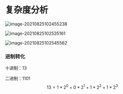 # 复杂度分析

![image-20210825102455238](C:\Users\wangz\AppData\Roaming\Typora\typora-user-images\image-20210825102455238.png)

![image-20210825102535161](C:\Users\wangz\AppData\Roaming\Typora\typora-user-images\image-20210825102535161.png)

![image-20210825102545562](C:\Users\wangz\AppData\Roaming\Typora\typora-user-images\image-20210825102545562.png)

### 进制转化

十进制：13

二进制：1101
$$
13 = 1 * 2^0 + 0 * 2^1+1*2^2+1*2^3
$$
